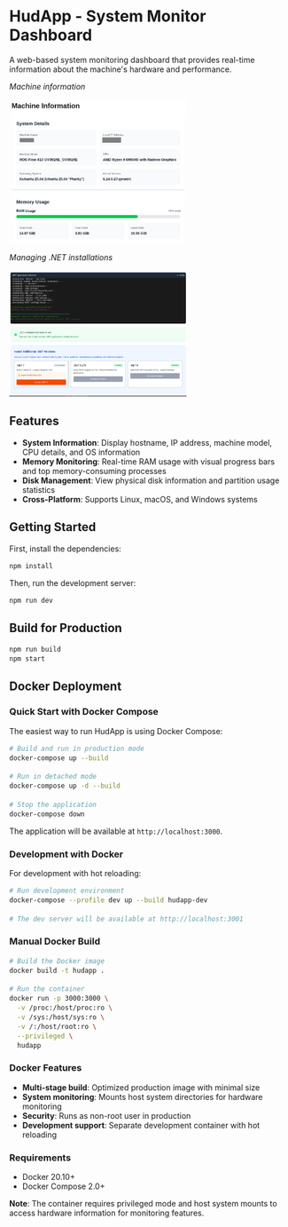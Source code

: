 # HudApp - System Monitor Dashboard

A web-based system monitoring dashboard that provides real-time information about the machine's hardware and performance.

_Machine information_

<img src="img/hud-screenshot.png" width="320" alt="hud" />  
  
  
_Managing .NET installations_  

<img src="img/dotnet-installation.png" width="320" alt=".NET installation" />  

## Features

- **System Information**: Display hostname, IP address, machine model, CPU details, and OS information
- **Memory Monitoring**: Real-time RAM usage with visual progress bars and top memory-consuming processes
- **Disk Management**: View physical disk information and partition usage statistics
- **Cross-Platform**: Supports Linux, macOS, and Windows systems


## Getting Started

First, install the dependencies:

```bash
npm install
```

Then, run the development server:

```bash
npm run dev
```

## Build for Production

```bash
npm run build
npm start
```

## Docker Deployment

### Quick Start with Docker Compose

The easiest way to run HudApp is using Docker Compose:

```bash
# Build and run in production mode
docker-compose up --build

# Run in detached mode
docker-compose up -d --build

# Stop the application
docker-compose down
```

The application will be available at `http://localhost:3000`.

### Development with Docker

For development with hot reloading:

```bash
# Run development environment
docker-compose --profile dev up --build hudapp-dev

# The dev server will be available at http://localhost:3001
```

### Manual Docker Build

```bash
# Build the Docker image
docker build -t hudapp .

# Run the container
docker run -p 3000:3000 \
  -v /proc:/host/proc:ro \
  -v /sys:/host/sys:ro \
  -v /:/host/root:ro \
  --privileged \
  hudapp
```

### Docker Features

- **Multi-stage build**: Optimized production image with minimal size
- **System monitoring**: Mounts host system directories for hardware monitoring
- **Security**: Runs as non-root user in production
- **Development support**: Separate development container with hot reloading

### Requirements

- Docker 20.10+
- Docker Compose 2.0+

**Note**: The container requires privileged mode and host system mounts to access hardware information for monitoring features.
